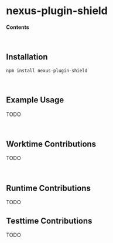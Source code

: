 # nexus-plugin-shield <!-- omit in toc -->

**Contents**

<!-- START doctoc generated TOC please keep comment here to allow auto update -->
<!-- DON'T EDIT THIS SECTION, INSTEAD RE-RUN doctoc TO UPDATE -->
<!-- END doctoc generated TOC please keep comment here to allow auto update -->

<br>

## Installation


```
npm install nexus-plugin-shield
```

<br>

## Example Usage

TODO

<br>

## Worktime Contributions

TODO

<br>

## Runtime Contributions

TODO

## Testtime Contributions

TODO